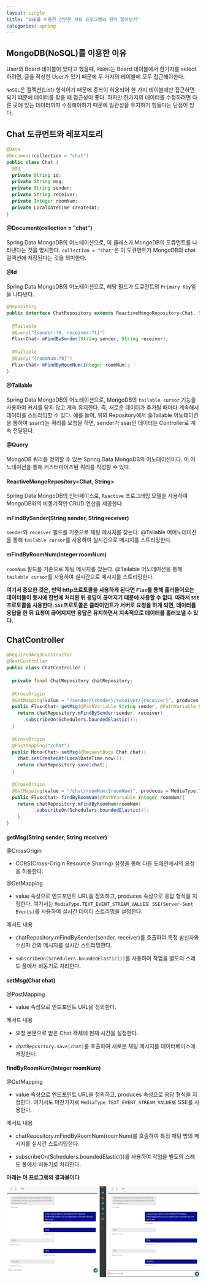 ```yaml
---
layout: single
title: "SSE를 이용한 간단한 채팅 프로그램의 원리 알아보기"
categories: spring
---
```


## MongoDB(NoSQL)를 이용한 이유

User와 Board 테이블이 있다고 했을때, `RDBMS`는 Board 테이블에서 한가지를 select하려면, 글을 작성한 User가 있기 때문에 두 가지의 테이블에 모두 접근해야한다. 

`NoSQL`은 컬렉션(List) 형식이기 때문에 중복이 허용되어 한 가지 테이블에만 접근하면 되기 떄문에 데이터를 찾을 때 접근성이 좋다. 하지만 한가지의 데이터를 수정하려면 다른 곳에 있는 데이터까지 수정해야하기 때문에 일관성을 유지하기 힘들다는 단점이 있다.

## Chat 도큐먼트와 레포지토리

```java
@Data
@Document(collection = "chat")
public class Chat {
  @Id
  private String id;
  private String msg;
  private String sender;
  private String receiver;
  private Integer roomNum;
  private LocalDateTime createdAt;
}
```

#### @Document(collection = "chat")

Spring Data MongoDB의 어노테이션으로, 이 클래스가 MongoDB의 도큐먼트를 나타낸다는 것을 명시한다. `collection = "chat"`은 이 도큐먼트가 MongoDB의 chat 컬렉션에 저장된다는 것을 의미한다.

#### @Id

Spring Data MongoDB의 어노테이션으로, 해당 필드가 도큐먼트의 `Primary Key`임을 나타낸다.

```java
@Repository
public interface ChatRepository extends ReactiveMongoRepository<Chat, String> {

  @Tailable 
  @Query("{sender:?0, receiver:?1}")
  Flux<Chat> mFindBySender(String sender, String receiver);
  
  @Tailable
  @Query("{roomNum:?0}")
  Flux<Chat> mFindByRoomNum(Integer roomNum);
}
```


#### @Tailable

Spring Data MongoDB의 어노테이션으로, MongoDB의 `tailable cursor` 기능을 사용하여 커서를 닫지 않고 계속 유지한다. 즉, 새로운 데이터가 추가될 때마다 계속해서 데이터를 스트리밍할 수 있다. 예를 들어, 위의 Repository에서 @Tailable 어노테이션을 통하여 ssar라는 쿼리를 요청을 하면, sender가 ssar인 데이터는 Controller로 계속 전달된다. 

#### @Query

MongoDB 쿼리를 정의할 수 있는 Spring Data MongoDB의 어노테이션이다. 이 어노테이션을 통해 커스터마이즈된 쿼리를 작성할 수 있다.

#### ReactiveMongoRepository<Chat, String>

Spring Data MongoDB의 인터페이스로, `Reactive` 프로그래밍 모델을 사용하여 MongoDB와의 비동기적인 CRUD 연산을 제공한다.

#### mFindBySender(String sender, String receiver)

`sender`와 `receiver` 필드를 기준으로 채팅 메시지를 찾는다. @Tailable 어어노테이션을 통해 `tailable cursor`를 사용하여 실시간으로 메시지를 스트리밍한다. 

#### mFindByRoomNum(Integer roomNum)

`roomNum` 필드를 기준으로 채팅 메시지를 찾는다. @Tailable 어노테이션을 통해 `tailable cursor`를 사용하여 실시간으로 메시지를 스트리밍한다. 

**여기서 중요한 것은, 만약 http프로토콜을 사용하게 된다면 `Flux`를 통해 흘러들어오는 데이터들이 동시에 한번에 처리된 뒤 응답이 끊어지기 때문에 사용할 수 없다. 따라서 `SSE`프로토콜을 사용한다. `SSE`프로토콜은 클라이언트가 서버로 요청을 하게 되면, 데이터를 응답을 한 뒤 요청이 끊어지지만 응답은 유지하면서 지속적으로 데이터를 흘러보낼 수 있다.**

## ChatController

```java
@RequiredArgsConstructor
@RestController
public class ChatController {

  private final ChatRepository chatRepository;

  @CrossOrigin
  @GetMapping(value = "/sender/{sender}/receiver/{receiver}", produces = MediaType.TEXT_EVENT_STREAM_VALUE)
  public Flux<Chat> getMsg(@PathVariable String sender, @PathVariable String receiver){
    return chatRepository.mFindBySender(sender, receiver)
      .subscribeOn(Schedulers.boundedElastic());
  }

  @CrossOrigin
  @PostMapping("/chat")
  public Mono<Chat> setMsg(@RequestBody Chat chat){
    chat.setCreatedAt(LocalDateTime.now());
    return chatRepository.save(chat);
  }

  @CrossOrigin
  @GetMapping(value = "/chat/roomNum/{roomNum}", produces = MediaType.TEXT_EVENT_STREAM_VALUE)
  public Flux<Chat> findByRoomNum(@PathVariable Integer roomNum){
    return chatRepository.mFindByRoomNum(roomNum)
          .subscribeOn(Schedulers.boundedElastic());
    }
}
```

#### getMsg(String sender, String receiver)

@CrossOrigin

- CORS(Cross-Origin Resource Sharing) 설정을 통해 다른 도메인에서의 요청을 허용한다.

@GetMapping

- value 속성으로 엔드포인트 URL을 정의하고, produces 속성으로 응답 형식을 지정한다. 여기서는 `MediaType.TEXT_EVENT_STREAM_VALUE로 SSE(Server-Sent Events)`를 사용하여 실시간 데이터 스트리밍을 설정한다.

메서드 내용

- chatRepository.mFindBySender(sender, receiver)를 호출하여 특정 발신자와 수신자 간의 메시지를 실시간 스트리밍한다.
  
- `subscribeOn(Schedulers.boundedElastic())`를 사용하여 작업을 별도의 스레드 풀에서 비동기로 처리한다.

#### setMsg(Chat chat)

@PostMapping

- value 속성으로 엔드포인트 URL을 정의한다.

메서드 내용

- 요청 본문으로 받은 Chat 객체에 현재 시간을 설정한다.

- `chatRepository.save(chat)`를 호출하여 새로운 채팅 메시지를 데이터베이스에 저장한다.

#### findByRoomNum(Integer roomNum)

@GetMapping

- value 속성으로 엔드포인트 URL을 정의하고, produces 속성으로 응답 형식을 지정한다. 여기서도 마찬가지로 `MediaType.TEXT_EVENT_STREAM_VALUE`로 SSE를 사용한다.

메서드 내용

- chatRepository.mFindByRoomNum(roomNum)를 호출하여 특정 채팅 방의 메시지를 실시간 스트리밍한다.

- subscribeOn(Schedulers.boundedElastic())를 사용하여 작업을 별도의 스레드 풀에서 비동기로 처리한다.
 

**아래는 이 프로그램의 결과물이다**

![chat](/images/chat.png)










